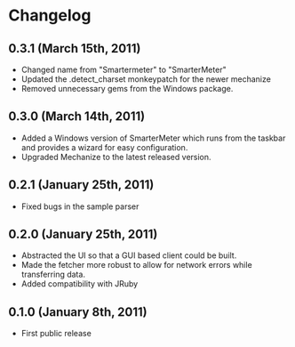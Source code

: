 # Changelog

## 0.3.1 (March 15th, 2011)
* Changed name from "Smartermeter" to "SmarterMeter"
* Updated the .detect\_charset monkeypatch for the newer mechanize
* Removed unnecessary gems from the Windows package.

## 0.3.0 (March 14th, 2011)
* Added a Windows version of SmarterMeter which runs from the taskbar
  and provides a wizard for easy configuration.
* Upgraded Mechanize to the latest released version.

## 0.2.1 (January 25th, 2011)
* Fixed bugs in the sample parser

## 0.2.0 (January 25th, 2011)
* Abstracted the UI so that a GUI based client could be built.
* Made the fetcher more robust to allow for network errors while transferring
  data.
* Added compatibility with JRuby

## 0.1.0 (January 8th, 2011)
* First public release
